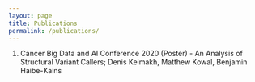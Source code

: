 ```yaml
---
layout: page
title: Publications
permalink: /publications/
---
```


1) Cancer Big Data and AI Conference 2020 (Poster) - An Analysis of Structural Variant Callers; Denis Keimakh, Matthew Kowal, Benjamin Haibe-Kains
